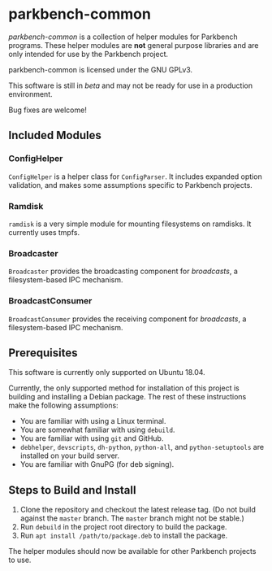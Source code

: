 # parkbench-common

_parkbench-common_ is a collection of helper modules for Parkbench programs. These helper
modules are **not** general purpose libraries and are only intended for use by the Parkbench
project.

parkbench-common is licensed under the GNU GPLv3.

This software is still in _beta_ and may not be ready for use in a production environment.

Bug fixes are welcome!

## Included Modules

### ConfigHelper
`ConfigHelper` is a helper class for `ConfigParser`. It includes expanded option validation,
and makes some assumptions specific to Parkbench projects.

### Ramdisk
`ramdisk` is a very simple module for mounting filesystems on ramdisks. It currently uses
tmpfs.

### Broadcaster
`Broadcaster` provides the broadcasting component for _broadcasts_, a filesystem-based IPC
mechanism.

### BroadcastConsumer
`BroadcastConsumer` provides the receiving component for _broadcasts_, a filesystem-based IPC
mechanism.

## Prerequisites

This software is currently only supported on Ubuntu 18.04.

Currently, the only supported method for installation of this project is building and
installing a Debian package. The rest of these instructions make the following assumptions:

*   You are familiar with using a Linux terminal.
*   You are somewhat familiar with using `debuild`.
*   You are familiar with using `git` and GitHub.
*   `debhelper`, `devscripts`, `dh-python`, `python-all`, and `python-setuptools` are
    installed on your build server.
*   You are familiar with GnuPG (for deb signing).

## Steps to Build and Install

1.  Clone the repository and checkout the latest release tag. (Do not build against the
    `master` branch. The `master` branch might not be stable.)
2.  Run `debuild` in the project root directory to build the package.
3.  Run `apt install /path/to/package.deb` to install the package.

The helper modules should now be available for other Parkbench projects to use.
